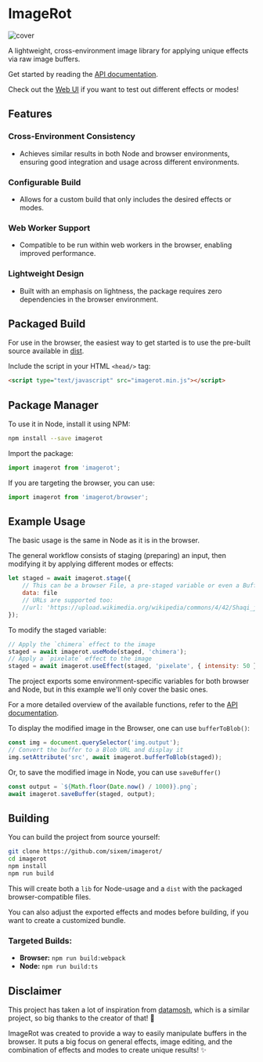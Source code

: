 # ImageRot
![cover](https://github.com/sixem/imagerot/assets/2825338/b1b3c703-6776-450c-89c2-5c8724e84d1b)

A lightweight, cross-environment image library for applying unique effects via raw image buffers.

Get started by reading the [API documentation](API.md).

Check out the [Web UI](https://five.sh/imagerot/) if you want to test out different effects or modes!

## Features
### Cross-Environment Consistency
* Achieves similar results in both Node and browser environments, ensuring good integration and usage across different environments.

### Configurable Build
* Allows for a custom build that only includes the desired effects or modes.

### Web Worker Support
* Compatible to be run within web workers in the browser, enabling improved performance.

### Lightweight Design
* Built with an emphasis on lightness, the package requires zero dependencies in the browser environment.

## Packaged Build
For use in the browser, the easiest way to get started is to use the pre-built source available in [dist](/dist/).

Include the script in your HTML `<head/>` tag:
```html
<script type="text/javascript" src="imagerot.min.js"></script>
```

## Package Manager
To use it in Node, install it using NPM:
```bash
npm install --save imagerot
```

Import the package:
```js
import imagerot from 'imagerot';
```

If you are targeting the browser, you can use:
```js
import imagerot from 'imagerot/browser';
```

## Example Usage
The basic usage is the same in Node as it is in the browser.

The general workflow consists of staging (preparing) an input, then modifying it by applying different modes or effects:
```js
let staged = await imagerot.stage({
    // This can be a browser File, a pre-staged variable or even a Buffer returned from `fs`
    data: file
    // URLs are supported too:
    //url: 'https://upload.wikimedia.org/wikipedia/commons/4/42/Shaqi_jrvej.jpg'
});
```
To modify the staged variable:
```js
// Apply the `chimera` effect to the image
staged = await imagerot.useMode(staged, 'chimera');
// Apply a `pixelate` effect to the image
staged = await imagerot.useEffect(staged, 'pixelate', { intensity: 50 });
```
The project exports some environment-specific variables for both browser and Node, but in this example we'll only cover the basic ones.

For a more detailed overview of the available functions, refer to the [API documentation](API.md).

To display the modified image in the Browser, one can use `bufferToBlob()`:
```js
const img = document.querySelector('img.output');
// Convert the buffer to a Blob URL and display it
img.setAttribute('src', await imagerot.bufferToBlob(staged));
```

Or, to save the modified image in Node, you can use `saveBuffer()`
```js
const output = `${Math.floor(Date.now() / 1000)}.png`;
await imagerot.saveBuffer(staged, output);
```

## Building
You can build the project from source yourself:
```bash
git clone https://github.com/sixem/imagerot/
cd imagerot
npm install
npm run build
```
This will create both a `lib` for Node-usage and a `dist` with the packaged browser-compatible files.

You can also adjust the exported effects and modes before building, if you want to create a customized bundle.

### Targeted Builds:
* **Browser:** `npm run build:webpack`
* **Node:** `npm run build:ts`

## Disclaimer
This project has taken a lot of inspiration from [datamosh](https://github.com/Datamosh-js/datamosh), which is a similar project, so big thanks to the creator of that! 💖

ImageRot was created to provide a way to easily manipulate buffers in the browser. It puts a big focus on general effects, image editing, and the combination of effects and modes to create unique results! :sparkles: